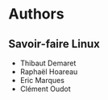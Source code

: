 # Authors

## Savoir-faire Linux

* Thibaut Demaret
* Raphaël Hoareau
* Eric Marques
* Clément Oudot
